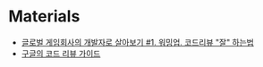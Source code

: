 # Materials

* [글로벌 게임회사의 개발자로 살아보기 #1. 워밍업. 코드리뷰 "잘" 하는법](https://www.instapaper.com/read/1234079131)
* [구글의 코드 리뷰 가이드](https://soojin.ro/review/)